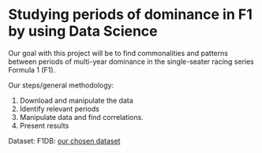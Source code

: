 # Studying periods of dominance in F1 by using Data Science
 <p>Our goal with this project will be to find commonalities and patterns between periods of multi-year dominance in the single-seater racing series Formula 1 (F1).</p> 
Our steps/general methodology:
<ol>
  <li>Download and manipulate the data</li>
  <li>Identify relevant periods</li>
  <li>Manipulate data and find correlations.</li>
  <li>Present results</li>
</ol> 

Dataset: F1DB: <a href="https://github.com/f1db/f1db" title="F1DB">our chosen dataset</a>
